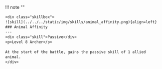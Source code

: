 !!! note ""

    <div class="skillbox">
    ![skill](../../../static/img/skills/animal_affinity.png){align=left}
    ### Animal Affinity
    ---
    <div class="skill">Passive</div>
    <p>Level 8 Archer</p>

    At the start of the battle, gains the passive skill of 1 allied animal. 
    </div>

